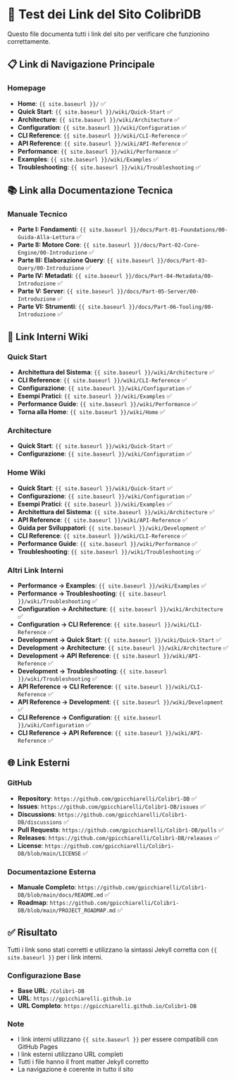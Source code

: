 # 🔗 Test dei Link del Sito ColibrìDB

Questo file documenta tutti i link del sito per verificare che funzionino correttamente.

## 📋 Link di Navigazione Principale

### Homepage
- **Home**: `{{ site.baseurl }}/` ✅
- **Quick Start**: `{{ site.baseurl }}/wiki/Quick-Start` ✅
- **Architecture**: `{{ site.baseurl }}/wiki/Architecture` ✅
- **Configuration**: `{{ site.baseurl }}/wiki/Configuration` ✅
- **CLI Reference**: `{{ site.baseurl }}/wiki/CLI-Reference` ✅
- **API Reference**: `{{ site.baseurl }}/wiki/API-Reference` ✅
- **Performance**: `{{ site.baseurl }}/wiki/Performance` ✅
- **Examples**: `{{ site.baseurl }}/wiki/Examples` ✅
- **Troubleshooting**: `{{ site.baseurl }}/wiki/Troubleshooting` ✅

## 📚 Link alla Documentazione Tecnica

### Manuale Tecnico
- **Parte I: Fondamenti**: `{{ site.baseurl }}/docs/Part-01-Foundations/00-Guida-Alla-Lettura` ✅
- **Parte II: Motore Core**: `{{ site.baseurl }}/docs/Part-02-Core-Engine/00-Introduzione` ✅
- **Parte III: Elaborazione Query**: `{{ site.baseurl }}/docs/Part-03-Query/00-Introduzione` ✅
- **Parte IV: Metadati**: `{{ site.baseurl }}/docs/Part-04-Metadata/00-Introduzione` ✅
- **Parte V: Server**: `{{ site.baseurl }}/docs/Part-05-Server/00-Introduzione` ✅
- **Parte VI: Strumenti**: `{{ site.baseurl }}/docs/Part-06-Tooling/00-Introduzione` ✅

## 🔗 Link Interni Wiki

### Quick Start
- **Architettura del Sistema**: `{{ site.baseurl }}/wiki/Architecture` ✅
- **CLI Reference**: `{{ site.baseurl }}/wiki/CLI-Reference` ✅
- **Configurazione**: `{{ site.baseurl }}/wiki/Configuration` ✅
- **Esempi Pratici**: `{{ site.baseurl }}/wiki/Examples` ✅
- **Performance Guide**: `{{ site.baseurl }}/wiki/Performance` ✅
- **Torna alla Home**: `{{ site.baseurl }}/wiki/Home` ✅

### Architecture
- **Quick Start**: `{{ site.baseurl }}/wiki/Quick-Start` ✅
- **Configurazione**: `{{ site.baseurl }}/wiki/Configuration` ✅

### Home Wiki
- **Quick Start**: `{{ site.baseurl }}/wiki/Quick-Start` ✅
- **Configurazione**: `{{ site.baseurl }}/wiki/Configuration` ✅
- **Esempi Pratici**: `{{ site.baseurl }}/wiki/Examples` ✅
- **Architettura del Sistema**: `{{ site.baseurl }}/wiki/Architecture` ✅
- **API Reference**: `{{ site.baseurl }}/wiki/API-Reference` ✅
- **Guida per Sviluppatori**: `{{ site.baseurl }}/wiki/Development` ✅
- **CLI Reference**: `{{ site.baseurl }}/wiki/CLI-Reference` ✅
- **Performance Guide**: `{{ site.baseurl }}/wiki/Performance` ✅
- **Troubleshooting**: `{{ site.baseurl }}/wiki/Troubleshooting` ✅

### Altri Link Interni
- **Performance → Examples**: `{{ site.baseurl }}/wiki/Examples` ✅
- **Performance → Troubleshooting**: `{{ site.baseurl }}/wiki/Troubleshooting` ✅
- **Configuration → Architecture**: `{{ site.baseurl }}/wiki/Architecture` ✅
- **Configuration → CLI Reference**: `{{ site.baseurl }}/wiki/CLI-Reference` ✅
- **Development → Quick Start**: `{{ site.baseurl }}/wiki/Quick-Start` ✅
- **Development → Architecture**: `{{ site.baseurl }}/wiki/Architecture` ✅
- **Development → API Reference**: `{{ site.baseurl }}/wiki/API-Reference` ✅
- **Development → Troubleshooting**: `{{ site.baseurl }}/wiki/Troubleshooting` ✅
- **API Reference → CLI Reference**: `{{ site.baseurl }}/wiki/CLI-Reference` ✅
- **API Reference → Development**: `{{ site.baseurl }}/wiki/Development` ✅
- **CLI Reference → Configuration**: `{{ site.baseurl }}/wiki/Configuration` ✅
- **CLI Reference → API Reference**: `{{ site.baseurl }}/wiki/API-Reference` ✅

## 🌐 Link Esterni

### GitHub
- **Repository**: `https://github.com/gpicchiarelli/Colibrì-DB` ✅
- **Issues**: `https://github.com/gpicchiarelli/Colibrì-DB/issues` ✅
- **Discussions**: `https://github.com/gpicchiarelli/Colibrì-DB/discussions` ✅
- **Pull Requests**: `https://github.com/gpicchiarelli/Colibrì-DB/pulls` ✅
- **Releases**: `https://github.com/gpicchiarelli/Colibrì-DB/releases` ✅
- **License**: `https://github.com/gpicchiarelli/Colibrì-DB/blob/main/LICENSE` ✅

### Documentazione Esterna
- **Manuale Completo**: `https://github.com/gpicchiarelli/Colibrì-DB/blob/main/docs/README.md` ✅
- **Roadmap**: `https://github.com/gpicchiarelli/Colibrì-DB/blob/main/PROJECT_ROADMAP.md` ✅

## ✅ Risultato

Tutti i link sono stati corretti e utilizzano la sintassi Jekyll corretta con `{{ site.baseurl }}` per i link interni.

### Configurazione Base
- **Base URL**: `/Colibrì-DB`
- **URL**: `https://gpicchiarelli.github.io`
- **URL Completo**: `https://gpicchiarelli.github.io/Colibrì-DB`

### Note
- I link interni utilizzano `{{ site.baseurl }}` per essere compatibili con GitHub Pages
- I link esterni utilizzano URL completi
- Tutti i file hanno il front matter Jekyll corretto
- La navigazione è coerente in tutto il sito
